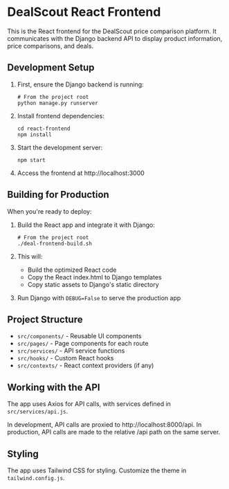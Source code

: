 # DealScout React Frontend

This is the React frontend for the DealScout price comparison platform. It communicates with the Django backend API to display product information, price comparisons, and deals.

## Development Setup

1. First, ensure the Django backend is running:
   ```
   # From the project root
   python manage.py runserver
   ```

2. Install frontend dependencies:
   ```
   cd react-frontend
   npm install
   ```

3. Start the development server:
   ```
   npm start
   ```

4. Access the frontend at http://localhost:3000

## Building for Production

When you're ready to deploy:

1. Build the React app and integrate it with Django:
   ```
   # From the project root
   ./deal-frontend-build.sh
   ```

2. This will:
   - Build the optimized React code
   - Copy the React index.html to Django templates
   - Copy static assets to Django's static directory

3. Run Django with `DEBUG=False` to serve the production app

## Project Structure

- `src/components/` - Reusable UI components
- `src/pages/` - Page components for each route
- `src/services/` - API service functions
- `src/hooks/` - Custom React hooks
- `src/contexts/` - React context providers (if any)

## Working with the API

The app uses Axios for API calls, with services defined in `src/services/api.js`.

In development, API calls are proxied to http://localhost:8000/api.
In production, API calls are made to the relative /api path on the same server.

## Styling

The app uses Tailwind CSS for styling. Customize the theme in `tailwind.config.js`.